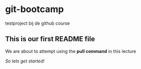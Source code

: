 # git-bootcamp
testproject bij de github course
## This is our first README file
We are about to attempt using the **pull command** in this lecture

*So lets get started!*
